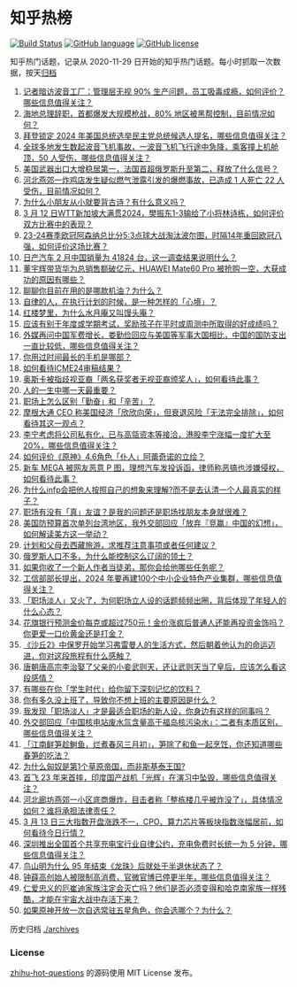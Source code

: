 # 知乎热榜
[![Build Status](https://github.com/ToWeLong/zhihu-hot-questions/workflows/CI/badge.svg)](https://github.com/ToWeLong/zhihu-hot-questions/actions)
[![GitHub language](https://img.shields.io/badge/language-golang-orange.svg)](https://golang.org/)
[![GitHub license](https://img.shields.io/github/license/ToWeLong/zhihu-hot-questions)](https://github.com/ToWeLong/zhihu-hot-questions/blob/main/LICENSE)

知乎热门话题，记录从 2020-11-29 日开始的知乎热门话题。每小时抓取一次数据，按天[归档](./archives)

<!-- BEGIN -->

1. [记者暗访波音工厂：管理层无视 90% 生产问题，员工吸毒成瘾，如何评价？哪些信息值得关注？](https://www.zhihu.com/question/648219902)
1. [海地总理辞职，首都爆发大规模枪战，80% 地区被黑帮控制，目前情况如何？](https://www.zhihu.com/question/648205854)
1. [拜登锁定 2024 年美国总统选举民主党总统候选人提名，哪些信息值得关注？](https://www.zhihu.com/question/648308081)
1. [全球多地发生数起波音飞机事故，一波音飞机飞行途中急降，乘客撞上机舱顶，50 人受伤，哪些信息值得关注？](https://www.zhihu.com/question/648269048)
1. [美国武器出口大增稳居第一，法国首超俄罗斯升至第二，释放了什么信号？](https://www.zhihu.com/question/648212276)
1. [河北燕郊一炸鸡店发生疑似燃气泄露引发的爆燃事故，已造成 1 人死亡 22 人受伤，目前情况如何？](https://www.zhihu.com/question/648315111)
1. [为什么小朋友从小就要背古诗？有什么意义吗？](https://www.zhihu.com/question/578075795)
1. [3 月 12 日WTT新加坡大满贯2024，樊振东1-3输给了小将林诗栋，如何评价双方比赛中的表现？](https://www.zhihu.com/question/648211882)
1. [23-24赛季欧冠阿森纳总比分5:3点球大战淘汰波尔图，时隔14年重回欧冠八强，如何评价这场比赛？](https://www.zhihu.com/question/648283636)
1. [日产汽车 2 月中国销量为 41824 台，这一调查结果说明什么？](https://www.zhihu.com/question/647581543)
1. [董宇辉带货华为总销售额破亿元，HUAWEI Mate60 Pro 被抢购一空，大获成功的原因有哪些？](https://www.zhihu.com/question/648005320)
1. [聊聊你目前在用的是哪款机油？为什么？](https://www.zhihu.com/question/64554787)
1. [自律的人，在执行计划的时候，是一种怎样的「心境」？](https://www.zhihu.com/question/645461697)
1. [红楼梦里，为什么水月庵又叫馒头庵？](https://www.zhihu.com/question/647875600)
1. [应该有别于年度或学期考试，奖励孩子在平时或周测中所取得的好成绩吗？](https://www.zhihu.com/question/648041515)
1. [外媒再问中国军费增长，娄勤俭回应与美国等军事大国相比，中国的国防支出一直比较低，哪些信息值得关注？](https://www.zhihu.com/question/646981941)
1. [你用过时间最长的手机是哪部？](https://www.zhihu.com/question/640667353)
1. [如何看待ICME24审稿结果？](https://www.zhihu.com/question/629387250)
1. [奥斯卡被指歧视亚裔「两名获奖者无视亚裔颁奖人」，如何看待此事？](https://www.zhihu.com/question/648172757)
1. [人的一生中哪一天最重要？](https://www.zhihu.com/question/648124324)
1. [职场上怎么区别「勤奋」和「辛苦」？](https://www.zhihu.com/question/647870616)
1. [摩根大通 CEO 称美国经济「欣欣向荣」，但衰退风险「无法完全排除」，如何看待其这一观点？](https://www.zhihu.com/question/648164602)
1. [李宁考虑将公司私有化，已与高瓴资本等接洽，港股李宁涨幅一度扩大至 20%，哪些信息值得关注？](https://www.zhihu.com/question/648210550)
1. [如何评价《原神》4.6角色「仆人」阿蕾奇诺的立绘？](https://www.zhihu.com/question/648080534)
1. [新车 MEGA 被网友恶意 P 图，理想汽车发投诉函，律师称恶搞也涉嫌侵权，如何看待此事？](https://www.zhihu.com/question/647426340)
1. [为什么infp会把他人按照自己的想象来理解?而不是去认清一个人最真实的样子？](https://www.zhihu.com/question/642795080)
1. [职场有没有「真」友谊？是我的问题还是职场找朋友本身就很难？](https://www.zhihu.com/question/647828614)
1. [美国防预算首次单列台湾地区，我外交部回应「放弃『竞赢』中国的幻想」，如何解读美方这一举动？](https://www.zhihu.com/question/648218181)
1. [计划和父母去西藏旅游，求推荐注意事项或者任何建议？](https://www.zhihu.com/question/646241845)
1. [俄罗斯人口不多，为什么能控制这么辽阔的领土？](https://www.zhihu.com/question/19715266)
1. [如果你收了一个新人作者当徒弟，那你会给他哪些任务呢？](https://www.zhihu.com/question/645118512)
1. [工信部部长提出，2024 年要再建100个中小企业特色产业集群，哪些信息值得关注？](https://www.zhihu.com/question/647583343)
1. [「职场淡人」又火了，为何职场立人设的话题频频出圈，背后体现了年轻人的什么心态？](https://www.zhihu.com/question/648034200)
1. [花旗银行预测金价每克或超过750元！金价涨疯后普通人还能再投资金饰吗？你更爱一口价黄金还是打金？](https://www.zhihu.com/question/648213029)
1. [《沙丘2》中保罗开始学习弗雷曼人的生活方式，然后朝着他认为的命运迈进，你对这段旅程有什么感触？](https://www.zhihu.com/question/648101225)
1. [唐朝唐高宗李治娶了父亲的小妾武则天，还让武则天当了皇后，应该怎么看这段感情？](https://www.zhihu.com/question/451694191)
1. [有哪些在你「学生时代」给你留下深刻记忆的饮料？](https://www.zhihu.com/question/642239269)
1. [你有多久没上班了，导致你不想上班的主要原因是什么？](https://www.zhihu.com/question/647529586)
1. [我发现「职场淡人」才是最适合职场的新人设，你身边有这样的同事吗？](https://www.zhihu.com/question/648034206)
1. [外交部回应「中国核电站废水氚含量高于福岛核污染水」：二者有本质区别，哪些信息值得关注？](https://www.zhihu.com/question/648214728)
1. [「江南鲜笋趁鲥鱼，烂煮春风三月初」，笋除了和鱼一起烹饪，你还知道哪些春笋的吃法？](https://www.zhihu.com/question/645393991)
1. [为什么匈奴是第1个草原帝国，而非斯基泰王国?](https://www.zhihu.com/question/633103619)
1. [首飞 23 年来首摔，印度国产战机「光辉」在演习中坠毁，哪些信息值得关注？](https://www.zhihu.com/question/648322237)
1. [河北廊坊燕郊一小区底商爆炸，目击者称「整栋楼几乎被炸没了」，具体情况如何？谁将承担法律责任？](https://www.zhihu.com/question/648317776)
1. [3 月 13 日三大指数开盘涨跌不一，CPO、算力芯片等板块指数涨幅居前，如何看待今日行情？](https://www.zhihu.com/question/648318180)
1. [深圳推出全国首个共享充电宝行业自律公约，充电免费时长统一为 5 分钟，哪些信息值得关注？](https://www.zhihu.com/question/648230517)
1. [鸟山明为什么 95 年结束《龙珠》后就处于半退休状态了？](https://www.zhihu.com/question/647721597)
1. [钟薛高创始人被限制高消费，官微官博已停更半年，哪些信息值得关注？](https://www.zhihu.com/question/648207236)
1. [仁爱忠义的厄崔迪家族注定会灭亡吗？他们是否必须变得和哈克南家族一样残酷，才能在宇宙大战中存活下来？](https://www.zhihu.com/question/648101429)
1. [如果原神开放一次自选常驻五星角色，你会选哪个？为什么？](https://www.zhihu.com/question/611997068)

<!-- END -->

历史归档 [./archives](./archives)


### License
[zhihu-hot-questions](https://github.com/towelong/zhihu-hot-questions) 的源码使用 MIT License 发布。